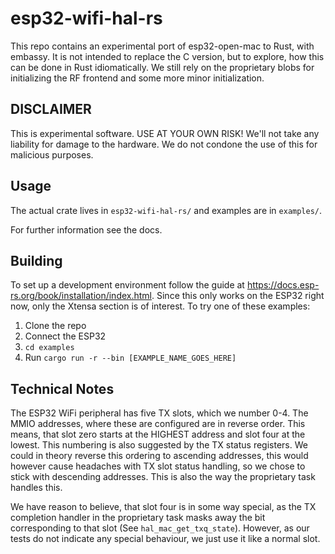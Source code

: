 # esp32-wifi-hal-rs
This repo contains an experimental port of esp32-open-mac to Rust, with embassy. It is not intended to replace the C version, but to explore, how this can be done in Rust idiomatically. We still rely on the proprietary blobs for initializing the RF frontend and some more minor initialization. 
## DISCLAIMER
This is experimental software. USE AT YOUR OWN RISK! We'll not take any liability for damage to the hardware. We do not condone the use of this for malicious purposes.
## Usage
The actual crate lives in `esp32-wifi-hal-rs/` and examples are in `examples/`.

For further information see the docs.
## Building
To set up a development environment follow the guide at https://docs.esp-rs.org/book/installation/index.html. Since this only works on the ESP32 right now, only the Xtensa section is of interest.
To try one of these examples:
1. Clone the repo
2. Connect the ESP32
3. `cd examples`
4. Run `cargo run -r --bin [EXAMPLE_NAME_GOES_HERE]`
## Technical Notes
The ESP32 WiFi peripheral has five TX slots, which we number 0-4. The MMIO addresses, where these are configured are in reverse order. This means, that slot zero starts at the HIGHEST address and slot four at the lowest. This numbering is also suggested by the TX status registers. We could in theory reverse this ordering to ascending addresses, this would however cause headaches with TX slot status handling, so we chose to stick with descending addresses. This is also the way the proprietary task handles this.

We have reason to believe, that slot four is in some way special, as the TX completion handler in the proprietary task masks away the bit corresponding to that slot (See `hal_mac_get_txq_state`). However, as our tests do not indicate any special behaviour, we just use it like a normal slot.

